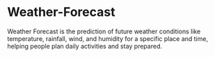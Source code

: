 # Weather-Forecast
Weather Forecast is the prediction of future weather conditions like temperature, rainfall, wind, and humidity for a specific place and time, helping people plan daily activities and stay prepared.
